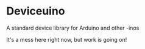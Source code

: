 # Deviceuino
A standard device library for Arduino and other -inos

It's a mess here right now, but work is going on!
